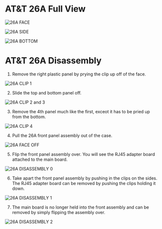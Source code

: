 # AT&T 26A Full View

![26A FACE](./images/AT&T_26A_FACE.jpg)

![26A SIDE](./images/AT&T_26A_SIDE.jpg)

![26A BOTTOM](./images/AT&T_26A_BOTTOM.jpg)


# AT&T 26A Disassembly

1) Remove the right plastic panel by prying the clip up off of the face.

![26A CLIP 1](./images/AT&T_26A_CLIP1_REMOVAL.jpg)

2) Slide the top and bottom panel off.

![26A CLIP 2 and 3](./images/AT&T_26A_CLIP2_CLIP3_REMOVAL.jpg)

3) Remove the 4th panel much like the first, exceot it has to be pried up from the bottom.

![26A CLIP 4](./images/AT&T_26A_CLIP4_REMOVAL.jpg)

4) Pull the 26A front panel assembly out of the case.

![26A FACE OFF](./images/AT&T_26A_FACE_OFF.jpg)

5) Flip the front panel assembly over. You will see the RJ45 adapter board attached to the main board.

![26A DISASSEMBLY 0](./images/AT&T_26A_FACE_BACK_DISS0.jpg)

6) Take apart the front panel assembly by pushing in the clips on the sides.
    The RJ45 adapter board can be removed by pushing the clips holding it down.

![26A DISASSEMBLY 1](./images/AT&T_26A_FACE_BACK_DISS1.jpg)

7) The main board is no longer held into the front assembly and can be removed by simply flipping the assembly over.

![26A DISASSEMBLY 2](./images/AT&T_26A_FACE_BACK_DISS2.jpg)
